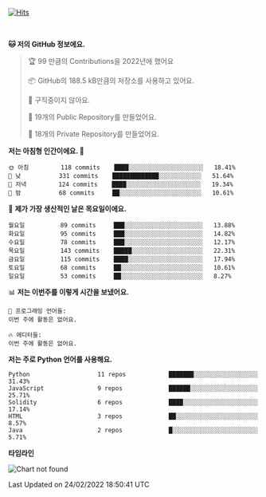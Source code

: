[![Hits](https://hits.seeyoufarm.com/api/count/incr/badge.svg?url=https%3A%2F%2Fgithub.com%2FSoohan-Park&count_bg=%23000000&title_bg=%23828282&icon=gradle.svg&icon_color=%23FFFFFF&title=Visited&edge_flat=false)](https://hits.seeyoufarm.com)  

<br/>

<!--START_SECTION:waka-->
**🐱 저의 GitHub 정보에요.** 

> 🏆 99 만큼의 Contributions을 2022년에 했어요
 > 
> 📦 GitHub의 188.5 kB만큼의 저장소를 사용하고 있어요. 
 > 
> 🚫 구직중이지 않아요.
 > 
> 📜 19개의 Public Repository를 만들었어요. 
 > 
> 🔑 18개의 Private Repository를 만들었어요.  
 > 
**저는 아침형 인간이에요. 🐤** 

```text
🌞 아침         118 commits    ████░░░░░░░░░░░░░░░░░░░░░   18.41% 
🌆 낮　         331 commits    █████████████░░░░░░░░░░░░   51.64% 
🌃 저녁         124 commits    ████░░░░░░░░░░░░░░░░░░░░░   19.34% 
🌙 밤　         68 commits     ██░░░░░░░░░░░░░░░░░░░░░░░   10.61%

```
📅 **제가 가장 생산적인 날은 목요일이에요.** 

```text
월요일          89 commits     ███░░░░░░░░░░░░░░░░░░░░░░   13.88% 
화요일          95 commits     ███░░░░░░░░░░░░░░░░░░░░░░   14.82% 
수요일          78 commits     ███░░░░░░░░░░░░░░░░░░░░░░   12.17% 
목요일          143 commits    █████░░░░░░░░░░░░░░░░░░░░   22.31% 
금요일          115 commits    ████░░░░░░░░░░░░░░░░░░░░░   17.94% 
토요일          68 commits     ██░░░░░░░░░░░░░░░░░░░░░░░   10.61% 
일요일          53 commits     ██░░░░░░░░░░░░░░░░░░░░░░░   8.27%

```


📊 **저는 이번주를 이렇게 시간을 보냈어요.** 

```text
💬 프로그래밍 언어들: 
이번 주에 활동은 없어요.

🔥 에디터들: 
이번 주에 활동은 없어요.

```

**저는 주로 Python 언어를 사용해요.** 

```text
Python                   11 repos            ███████░░░░░░░░░░░░░░░░░░   31.43% 
JavaScript               9 repos             ██████░░░░░░░░░░░░░░░░░░░   25.71% 
Solidity                 6 repos             ████░░░░░░░░░░░░░░░░░░░░░   17.14% 
HTML                     3 repos             ██░░░░░░░░░░░░░░░░░░░░░░░   8.57% 
Java                     2 repos             █░░░░░░░░░░░░░░░░░░░░░░░░   5.71%

```


**타임라인**

![Chart not found](https://raw.githubusercontent.com/Soohan-Park/Soohan-Park/master/charts/bar_graph.png) 


 Last Updated on 24/02/2022 18:50:41 UTC
<!--END_SECTION:waka-->
